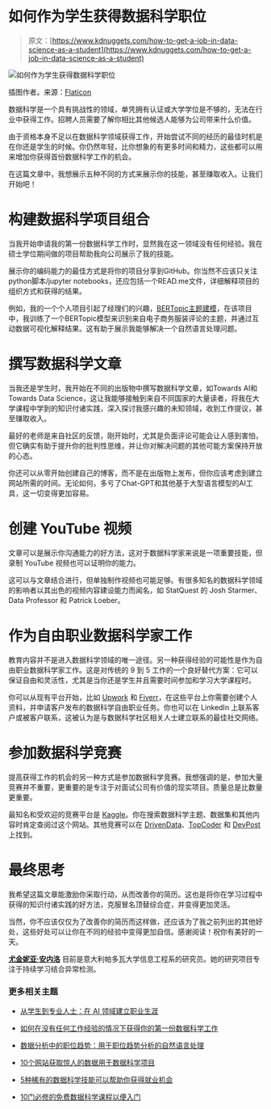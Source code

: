 # 如何作为学生获得数据科学职位

> 原文：[https://www.kdnuggets.com/how-to-get-a-job-in-data-science-as-a-student](https://www.kdnuggets.com/how-to-get-a-job-in-data-science-as-a-student)

![如何作为学生获得数据科学职位](../Images/d7979d46aafde1b17ea83ad61e59c56c.png)

插图作者。来源：[Flaticon](https://www.flaticon.com/free-icon/working_3195123?term=excited&related_id=3195123)

数据科学是一个具有挑战性的领域，单凭拥有认证或大学学位是不够的，无法在行业中获得工作。招聘人员需要了解你相比其他候选人能够为公司带来什么价值。

由于资格本身不足以在数据科学领域获得工作，开始尝试不同的经历的最佳时机是在你还是学生的时候。你仍然年轻，比你想象的有更多时间和精力，这些都可以用来增加你获得首份数据科学工作的机会。

在这篇文章中，我想展示五种不同的方式来展示你的技能，甚至赚取收入。让我们开始吧！

# 构建数据科学项目组合

当我开始申请我的第一份数据科学工作时，显然我在这一领域没有任何经验。我在硕士学位期间做的项目帮助我向公司展示了我的技能。

展示你的编码能力的最佳方式是将你的项目分享到GitHub。你当然不应该只关注python脚本/jupyter notebooks，还应包括一个READ.me文件，详细解释项目的组织方式和获得的结果。

例如，我的一个个人项目引起了经理们的兴趣，[BERTopic主题建模](https://github.com/eugeniaring/topic-modeling-reviews)，在该项目中，我训练了一个BERTopic模型来识别来自电子商务服装评论的主题，并通过互动数据可视化解释结果。这有助于展示我能够解决一个自然语言处理问题。

# 撰写数据科学文章

当我还是学生时，我开始在不同的出版物中撰写数据科学文章，如Towards AI和Towards Data Science，这让我能够接触到来自不同国家的大量读者，将我在大学课程中学到的知识付诸实践，深入探讨我感兴趣的未知领域，收到工作提议，甚至赚取收入。

最好的老师是来自社区的反馈，刚开始时，尤其是负面评论可能会让人感到害怕，但它确实有助于提升你的批判性思维，并让你对解决问题的其他可能方案保持开放的心态。

你还可以从零开始创建自己的博客，而不是在出版物上发布，但你应该考虑到建立网站所需的时间。无论如何，多亏了Chat-GPT和其他基于大型语言模型的AI工具，这一切变得更加容易。

# 创建 YouTube 视频

文章可以是展示你沟通能力的好方法，这对于数据科学家来说是一项重要技能，但录制 YouTube 视频也可以证明你的能力。

这可以与文章结合进行，但单独制作视频也可能足够。有很多知名的数据科学领域的影响者以其出色的视频内容建设能力而闻名，如 StatQuest 的 Josh Starmer、Data Professor 和 Patrick Loeber。

# 作为自由职业数据科学家工作

教育内容并不是进入数据科学领域的唯一途径。另一种获得经验的可能性是作为自由职业数据科学家工作。这是对传统的 9 到 5 工作的一个良好替代方案：它可以保证自由和灵活性，尤其是当你还是学生并且需要时间参加和学习大学课程时。

你可以从现有平台开始，比如 [Upwork](https://www.upwork.com/) 和 [Fiverr](https://www.fiverr.com/)，在这些平台上你需要创建个人资料，并申请客户发布的数据科学自由职业任务。你也可以在 LinkedIn 上联系客户或被客户联系，这被认为是与数据科学社区相关人士建立联系的最佳社交网络。

# 参加数据科学竞赛

提高获得工作的机会的另一种方式是参加数据科学竞赛。我想强调的是，参加大量竞赛并不重要，更重要的是专注于对面试公司有价值的现实项目。质量总是比数量更重要。

最知名和受欢迎的竞赛平台是 [Kaggle](https://www.kaggle.com/)。你在搜索数据科学主题、数据集和其他内容时肯定查阅过这个网站。其他竞赛可以在 [DrivenData](https://www.drivendata.org/competitions/)、[TopCoder](https://www.topcoder.com/) 和 [DevPost](https://devpost.com/) 上找到。

# 最终思考

我希望这篇文章能激励你采取行动，从而改善你的简历。这也是将你在学习过程中获得的知识付诸实践的好方法，克服冒名顶替综合症，并变得更加灵活。

当然，你不应该仅仅为了改善你的简历而这样做，还应该为了我之前列出的其他好处，这些好处可以让你在不同的经验中变得更加自信。感谢阅读！祝你有美好的一天。

**[尤金妮亚·安内洛](https://www.linkedin.com/in/eugenia-anello/)** 目前是意大利帕多瓦大学信息工程系的研究员。她的研究项目专注于持续学习结合异常检测。

### 更多相关主题

+   [从学生到专业人士：在 AI 领域建立职业生涯](https://www.kdnuggets.com/building-a-career-in-ai-from-student-to-professional)

+   [如何在没有任何工作经验的情况下获得你的第一份数据科学工作](https://www.kdnuggets.com/2021/02/first-job-data-science-without-work-experience.html)

+   [数据分析中的职位趋势：用于职位趋势分析的自然语言处理](https://www.kdnuggets.com/job-trends-in-data-analytics-nlp-for-job-trend-analysis)

+   [10个网站获取惊人的数据用于数据科学项目](https://www.kdnuggets.com/2023/04/10-websites-get-amazing-data-data-science-projects.html)

+   [5种稀有的数据科学技能可以帮助你获得就业机会](https://www.kdnuggets.com/5-rare-data-science-skills-that-can-help-you-get-employed)

+   [10门必修的免费数据科学课程以便入门](https://www.kdnuggets.com/10-free-must-take-data-science-courses-to-get-started)
